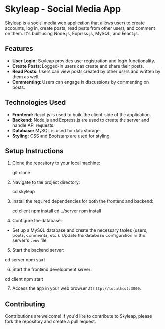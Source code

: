 # Skyleap - Social Media App

Skyleap is a social media web application that allows users to create accounts, log in, create posts, read posts from other users, and comment on them. It's built using Node.js, Express.js, MySQL, and React.js.

## Features

- **User Login:** Skyleap provides user registration and login functionality.
- **Create Posts:** Logged-in users can create and share their posts.
- **Read Posts:** Users can view posts created by other users and written by them as well.
- **Commenting:** Users can engage in discussions by commenting on posts.

## Technologies Used

- **Frontend:** React.js is used to build the client-side of the application.
- **Backend:** Node.js and Express.js are used to create the server and handle API requests.
- **Database:** MySQL is used for data storage.
- **Styling:** CSS and Bootstarp are used for styling.

## Setup Instructions

1. Clone the repository to your local machine:
   
   git clone <repository-url>
   
2. Navigate to the project directory:
   
   cd skyleap
   
3. Install the required dependencies for both the frontend and backend:
   
   cd client
   npm install
   cd ../server
   npm install
   
4. Configure the database:
   
- Set up a MySQL database and create the necessary tables (users, posts, comments, etc.). Update the database configuration in the server's `.env` file.
  
5. Start the backend server:
   
  cd server
  npm start
  
6. Start the frontend development server:
   
  cd client
  npm start
    
7. Access the app in your web browser at `http://localhost:3000`.

## Contributing

Contributions are welcome! If you'd like to contribute to Skyleap, please fork the repository and create a pull request.








